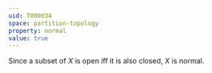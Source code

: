 ```yaml
---
uid: T000034
space: partition-topology
property: normal
value: true
---
```

Since a subset of $X$ is open iff it is also closed, $X$ is normal.

